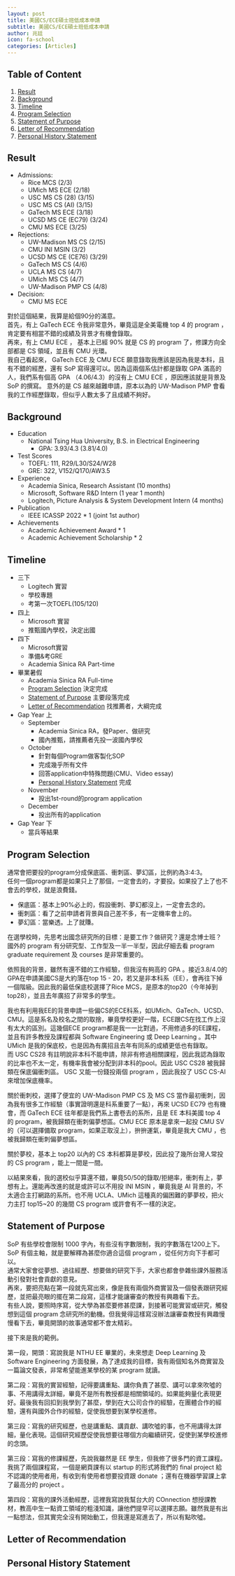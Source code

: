 ```yaml
---
layout: post
title: 美國CS/ECE碩士班低成本申請
subtitle: 美國CS/ECE碩士班低成本申請
author: 兆廷
icon: fa-school
categories: [Articles]
---
```


## Table of Content
1. [Result](#result)
2. [Background](#background)
3. [Timeline](#timeline)
4. [Program Selection](#program-selection)
5. [Statement of Purpose](#statement-of-purpose)
6. [Letter of Recommendation](#letter-of-recommendation)
7. [Personal History Statement](#personal-history-statement)

## Result  
* Admissions:  
    * Rice MCS (2/3)  
    * UMich MS ECE (2/18)  
    * USC MS CS (28) (3/15)  
    * USC MS CS (AI) (3/15)  
    * GaTech MS ECE (3/18)  
    * UCSD MS CE (EC79) (3/24)
    * CMU MS ECE (3/25)  
* Rejections:  
    * UW-Madison MS CS (2/15)  
    * CMU INI MSIN (3/2)  
    * UCSD MS CE (CE76) (3/29)  
    * GaTech MS CS (4/6)  
    * UCLA MS CS (4/7)  
    * UMich MS CS (4/7)  
    * UW-Madison PMP CS (4/8)  
* Decision:  
    * CMU MS ECE  

對於這個結果，我算是給個90分的滿意。  
首先，有上 GaTech ECE 令我非常意外，畢竟這是全美電機 top 4 的 program ，肯定要有相當不錯的成績及背景才有機會錄取。  
再來，有上 CMU ECE ， 基本上已經 90% 就是 CS 的 program 了，修課方向全部都是 CS 領域，並且有 CMU 光環。  
我自己看起來， GaTech ECE 及 CMU ECE 願意錄取我應該是因為我是本科，且有不錯的經歷，還有 SoP 寫得還可以。因為這兩個系估計都是錄取 GPA 滿高的人，我們系有個高 GPA （4.06/4.3）的沒有上 CMU ECE ，原因應該就是背景及 SoP 的撰寫。
意外的是 CS 越來越難申請，原本以為的 UW-Madison PMP 會看我的工作經歷錄取，但似乎人數太多了且成績不夠好。  

## Background  
* Education
    * National Tsing Hua University, B.S. in Electrical Engineering 
        * GPA: 3.93/4.3 (3.81/4.0)
* Test Scores
    * TOEFL: 111, R29/L30/S24/W28
    * GRE: 322, V152/Q170/AW3.5
* Experience
    * Academia Sinica, Research Assistant (10 months)
    * Microsoft, Software R&D Intern (1 year 1 month)
    * Logitech, Picture Analysis & System Development Intern (4 months)
* Publication
    * IEEE ICASSP 2022 * 1 (joint 1st author)
* Achievements
    * Academic Achievement Award * 1
    * Academic Achievement Scholarship * 2

## Timeline  
* 三下
    * Logitech 實習
    * 學校專題
    * 考第一次TOEFL(105/120)
* 四上
    * Microsoft 實習
    * 推甄國內學校，決定出國
* 四下
    * Microsoft實習
    * 準備&考GRE
    * Academia Sinica RA Part-time
* 畢業暑假
    * Academia Sinica RA Full-time
    * [Program Selection](#program-selection) 決定完成
    * [Statement of Purpose](#statement-of-purpose) 主要段落完成
    * [Letter of Recommendation](#letter-of-recommendation) 找推薦者，大綱完成
* Gap Year 上
    * September
        * Academia Sinica RA，發Paper、做研究
        * 國內推甄，請推薦者先投一波國內學校
    * October
        * 針對每個Program做客製化SOP
        * 完成幾乎所有文件
        * 回答application中特殊問題(CMU、Video essay)
        * [Personal History Statement](#personal-history-statement) 完成
    * November
        * 投出1st-round的program application
    * December
        * 投出所有的application
* Gap Year 下
    * 當兵等結果

## Program Selection  
通常會把要投的program分成保底區、衝刺區、夢幻區，比例約為3:4:3。  
任何一個program都是如果只上了那個，一定會去的，才要投。如果投了上了也不會去的學校，就是浪費錢。  
* 保底區：基本上90%必上的，假設衝刺、夢幻都沒上，一定會去念的。
* 衝刺區：看了之前申請者背景與自己差不多，有一定機率會上的。
* 夢幻區：當樂透。上了就賺。

在選學校時，先思考出國念研究所的目標：是要工作？做研究？還是念博士班？  
國外的 program 有分研究型、工作型及一半一半型，因此仔細去看 program graduate requirement 及 courses 是非常重要的。  
  
依照我的背景，雖然有還不錯的工作經驗，但我沒有夠高的 GPA 。接近3.8/4.0的GPA在申請美國CS是大約落在top 15 - 20，若又是非本科系（EE），會再往下掉一個階級。因此我的最低保底校選擇了Rice MCS，是原本的top20（今年掉到top28），並且去年廣招了非常多的學生。  
  
我也有利用我EE的背景申請一些偏CS的ECE科系，如UMich、GaTech、UCSD、CMU。這是系名及校名之間的取捨，畢竟學校更好一階，ECE跟CS在找工作上沒有太大的區別。這幾個ECE program都是我一一比對過，不用修過多的EE課程，並且有許多教授及課程都與 Software Engineering 或 Deep Learning 。其中 UMich 是我的保底校，也是因為有廣招且去年有同系的成績更低也有錄取。  
而 USC CS28 有註明說非本科不能申請，除非有修過相關課程，因此我認為錄取的比率也不太一定，有機率我會被分配到非本科的pool。因此 USC CS28 被我歸類在保底偏衝刺區。 USC 又能一份錢投兩個 program ，因此我投了 USC CS-AI 來增加保底機率。  

關於衝刺校，選擇了便宜的 UW-Madison PMP CS 及 MS CS 當作最初衝刺，因為我有很多工作經驗（事實證明還是科系重要了一點），再來 UCSD EC79 也有機會，而 GaTech ECE 往年都是我們系上書卷去的系所，且是 EE 本科美國 top 4 的 program，被我歸類在衝刺偏夢想區。CMU ECE 原本是拿來一起投 CMU SV 的（可以選擇備取 program，如果正取沒上），拚拚運氣，畢竟是我大 CMU ，也被我歸類在衝刺偏夢想區。  
  
關於夢校，基本上 top20 以內的 CS 本科都算是夢校，因此投了幾所台灣人常投的 CS program ，能上一間是一間。  
  
以結果來看，我的選校似乎算還不錯，畢竟50/50的錄取/拒絕率，衝刺有上，夢想有上。還能再改進的就是或許可以不用投 INI MSIN ，畢竟我是 AI 背景的，不太適合主打網路的系所。也不用 UCLA、UMich 這種真的偏困難的夢夢校，把火力主打 top15~20 的幾間 CS program 或許會有不一樣的決定。  

## Statement of Purpose  

SoP 有些學校會限制 1000 字內，有些沒有字數限制，我的字數落在1200上下。  
SoP 有個主軸，就是要解釋為甚麼你適合這個 program ，從任何方向下手都可以。  
通常大家會從夢想、過往經歷、想要做的研究下手，大家也都會參雜些課外服務活動引發對社會貢獻的意見。  
再來，要把亮點在第一段就先寫出來，像是我有兩個外商實習及一個發表跟研究經歷，並把最亮眼的擺在第二段寫，這樣才能讓審查的教授有興趣看下去。  
有些人說，要照時序寫，從大學為甚麼要修甚麼課，到接著可能實習或研究，觸發想到這個 program 念研究所的動機。但我覺得這樣寫沒辦法讓審查教授有興趣慢慢看下去，畢竟開頭的故事通常都不會太精彩。  
  
接下來是我的範例。  
  
第一段，開頭：寫說我是 NTHU EE 畢業的，未來想走 Deep Learning 及 Software Engineering 方面發展，為了達成我的目標，我有兩個知名外商實習及一篇論文發表，非常希望能進某學校的某 program 就讀。  
  
第二段：寫我的實習經驗，記得要講重點、講你負責了甚麼、講可以拿來吹噓的事、不用講得太詳細，畢竟不是所有教授都是相關領域的。如果能夠量化表現更好。最後我有回扣到我學到了甚麼，學到在大公司合作的經驗，在團體合作的經驗，還有與國外合作的經驗，促使我想要到某學校進修。

第三段：寫我的研究經歷，也是講重點、講貢獻、講吹噓的事，也不用講得太詳細，量化表現。這個研究經歷促使我想要往哪個方向繼續研究，促使到某學校進修的念頭。

第三段：寫我的修課經歷，先說我雖然是 EE 學生，但我修了很多門的資工課程。我挑了兩個課程寫，一個是網頁課有以 startup 的形式將我們的 final project 給不認識的使用者用，有收到有使用者想要投資跟 donate ；還有在機器學習課上拿了最高分的 project 。

第四段：寫我的課外活動經歷，這裡我寫說我幫台大的 COnnection 想授課教材，教高中生一點資工領域的粗淺知識，讓他們提早可以選擇志願。雖然我是有出一點想法，但其實完全沒有開始動工，但我還是寫進去了，所以有點吹噓。


## Letter of Recommendation  

## Personal History Statement  

<br>
